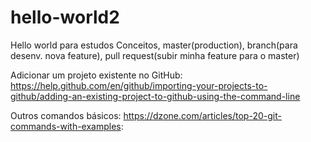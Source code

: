 # hello-world2
Hello world para estudos
Conceitos, master(production), branch(para desenv. nova feature), pull request(subir minha feature para o master)

Adicionar um projeto existente no GitHub:
https://help.github.com/en/github/importing-your-projects-to-github/adding-an-existing-project-to-github-using-the-command-line

Outros comandos básicos:
https://dzone.com/articles/top-20-git-commands-with-examples:

